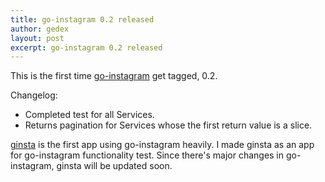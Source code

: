 ```yaml
---
title: go-instagram 0.2 released
author: gedex
layout: post
excerpt: go-instagram 0.2 released
---
```


This is the first time [go-instagram](https://github.com/gedex/go-instagram) get tagged, 0.2.

Changelog:

- Completed test for all Services.
- Returns pagination for Services whose the first return value is a slice.

[ginsta](https://github.com/gedex/ginsta) is the first app using go-instagram heavily.
I made ginsta as an app for go-instagram functionality test. Since there's major
changes in go-instagram, ginsta will be updated soon.
